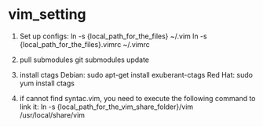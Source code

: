 # vim_setting
1. Set up configs:
    ln -s {local_path_for_the_files} ~/.vim
    ln -s {local_path_for_the_files}.vimrc ~/.vimrc

2. pull submodules
    git submodules update

3. install ctags
    Debian: sudo apt-get install exuberant-ctags
    Red Hat: sudo yum install ctags

4. if cannot find syntac.vim, you need to execute the following command to link it:
    ln -s {local_path_for_the_vim_share_folder}/vim /usr/local/share/vim
    
